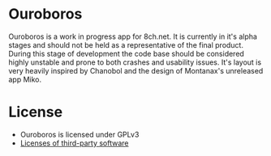 # Ouroboros

Ouroboros is a work in progress app for 8ch.net. It is currently in it's alpha stages and should not be held as a representative of the final product. During this stage of development the code base should be considered highly unstable and prone to both crashes and usability issues. It's layout is very heavily inspired by Chanobol and the design of Montanax's unreleased app Miko.

# License
* Ouroboros is licensed under GPLv3
* [Licenses of third-party software](https://github.com/Luorrak/Ouroboros/blob/master/app/src/main/assets/license.html)
